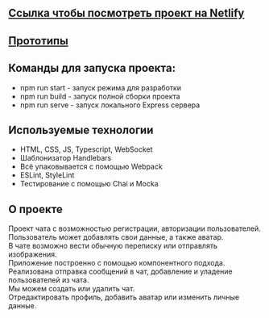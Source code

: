 ## [Ссылка чтобы посмотреть проект на Netlify](https://admirable-squirrel-28f777.netlify.app)
## [Прототипы](https://www.figma.com/file/jF5fFFzgGOxQeB4CmKWTiE/Chat_external_link?t=vN7ZY3oBUPX1FEfv-6)

## Команды для запуска проекта: 
- npm run start - запуск режима для разработки
- npm run build - запуск полной сборки проекта
- npm run serve - запуск локального Express сервера

## Используемые технологии
- HTML, CSS, JS, Typescript, WebSocket
- Шаблонизатор Handlebars
- Всё упаковывается с помощью Webpack
- ESLint, StyleLint
- Тестирование с помощью Chai и Mocka

## О проекте
Проект чата с возможностью регистрации, авторизации пользователей.<br>
Пользователь может добавлять свои данные, а также аватар.<br>
В чате возможно вести обычную переписку или отправлять изображения.<br>
Приложение построенно с помощью компонентного подхода. <br>
Реализована отправка сообщений в чат, добавление и уладение пользователей из чата.<br>
Мы можем создать или удалить чат. <br>
Отредактировать профиль, добавить аватар или изменить личные данные. <br>
